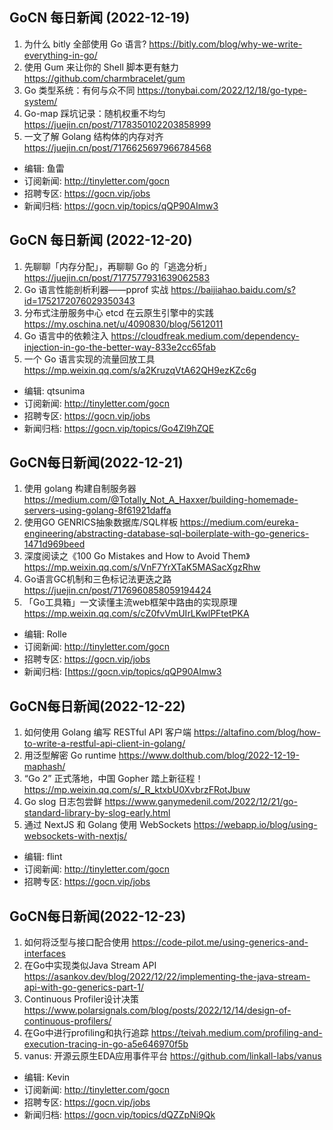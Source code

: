 ## GoCN 每日新闻 (2022-12-19)

1. 为什么 bitly 全部使用 Go 语言? https://bitly.com/blog/why-we-write-everything-in-go/
2. 使用 Gum 来让你的 Shell 脚本更有魅力 https://github.com/charmbracelet/gum
3. Go 类型系统：有何与众不同 https://tonybai.com/2022/12/18/go-type-system/
4. Go-map 踩坑记录：随机权重不均匀 https://juejin.cn/post/7178350102203858999
5. 一文了解 Golang 结构体的内存对齐 https://juejin.cn/post/7176625697966784568

- 编辑: 鱼雷
- 订阅新闻: http://tinyletter.com/gocn
- 招聘专区: https://gocn.vip/jobs
- 新闻归档: https://gocn.vip/topics/qQP90AImw3

## GoCN 每日新闻 (2022-12-20)

1. 先聊聊「内存分配」，再聊聊 Go 的「逃逸分析」 https://juejin.cn/post/7177577931639062583
2. Go 语言性能剖析利器——pprof 实战 https://baijiahao.baidu.com/s?id=1752172076029350343
3. 分布式注册服务中心 etcd 在云原生引擎中的实践 https://my.oschina.net/u/4090830/blog/5612011
4. Go 语言中的依赖注入 https://cloudfreak.medium.com/dependency-injection-in-go-the-better-way-833e2cc65fab
5. 一个 Go 语言实现的流量回放工具 https://mp.weixin.qq.com/s/a2KruzqVtA62QH9ezKZc6g

- 编辑: qtsunima
- 订阅新闻: http://tinyletter.com/gocn
- 招聘专区: https://gocn.vip/jobs
- 新闻归档: https://gocn.vip/topics/Go4Zl9hZQE

## GoCN每日新闻(2022-12-21)

1. 使用 golang 构建自制服务器 https://medium.com/@Totally_Not_A_Haxxer/building-homemade-servers-using-golang-8f61921daffa
2. 使用GO GENRICS抽象数据库/SQL样板 https://medium.com/eureka-engineering/abstracting-database-sql-boilerplate-with-go-generics-1471d969beed
3. 深度阅读之《100 Go Mistakes and How to Avoid Them》https://mp.weixin.qq.com/s/VnF7YrXTaK5MASacXgzRhw
4. Go语言GC机制和三色标记法更迭之路 https://juejin.cn/post/7176960858059194424
5. 「Go工具箱」一文读懂主流web框架中路由的实现原理 https://mp.weixin.qq.com/s/cZ0fvVmUIrLKwlPFtetPKA


- 编辑: Rolle
- 订阅新闻: http://tinyletter.com/gocn
- 招聘专区: https://gocn.vip/jobs
- 新闻归档: [https://gocn.vip/topics/qQP90AImw3

## GoCN每日新闻(2022-12-22)

1. 如何使用 Golang 编写 RESTful API 客户端 https://altafino.com/blog/how-to-write-a-restful-api-client-in-golang/
2. 用泛型解密 Go runtime https://www.dolthub.com/blog/2022-12-19-maphash/
3. “Go 2” 正式落地，中国 Gopher 踏上新征程！ https://mp.weixin.qq.com/s/_R_ktxbU0XvbrzFRotJbuw
4. Go slog 日志包尝鲜 https://www.ganymedenil.com/2022/12/21/go-standard-library-by-slog-early.html
5. 通过 NextJS 和 Golang 使用 WebSockets https://webapp.io/blog/using-websockets-with-nextjs/

- 编辑: flint
- 订阅新闻: http://tinyletter.com/gocn
- 招聘专区: https://gocn.vip/jobs

## GoCN每日新闻(2022-12-23)

1. 如何将泛型与接口配合使用 https://code-pilot.me/using-generics-and-interfaces
2. 在Go中实现类似Java Stream API https://asankov.dev/blog/2022/12/22/implementing-the-java-stream-api-with-go-generics-part-1/
3. Continuous Profiler设计决策 https://www.polarsignals.com/blog/posts/2022/12/14/design-of-continuous-profilers/
4. 在Go中进行profiling和执行追踪 https://teivah.medium.com/profiling-and-execution-tracing-in-go-a5e646970f5b
5. vanus: 开源云原生EDA应用事件平台 https://github.com/linkall-labs/vanus

* 编辑: Kevin
* 订阅新闻: http://tinyletter.com/gocn
* 招聘专区: https://gocn.vip/jobs
* 新闻归档: https://gocn.vip/topics/dQZZpNi9Qk
